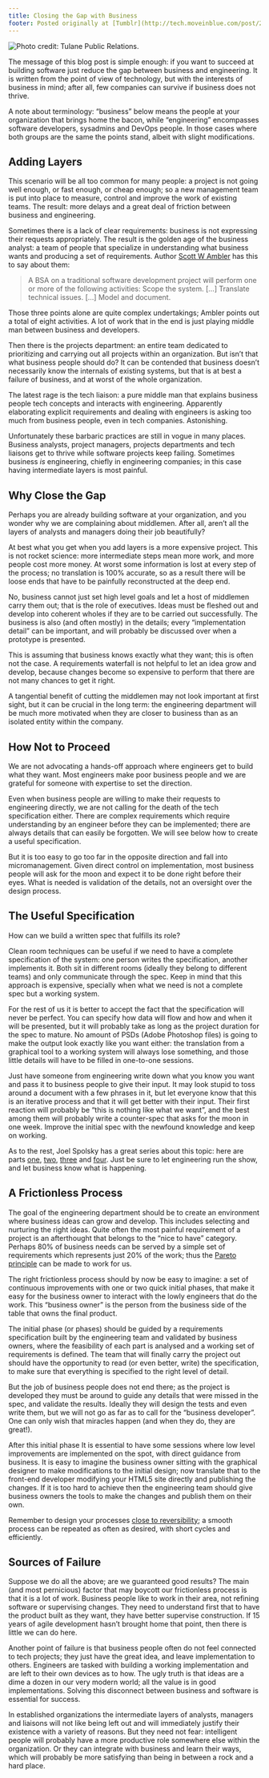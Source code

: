 ```yaml
---
title: Closing the Gap with Business
footer: Posted originally at [Tumblr](http://tech.moveinblue.com/post/24014061399/closing-the-gap-with-business) on 2012-05-29.
---
```


![Photo credit: [Tulane Public Relations.](https://www.flickr.com/photos/tulanesally/4307044660/in/photostream/)](pics/closing-the-gap.jpg "Business Class")

The message of this blog post is simple enough: if you want to succeed at building software just reduce the gap between business and engineering. It is written from the point of view of technology, but with the interests of business in mind; after all, few companies can survive if business does not thrive.

A note about terminology: “business” below means the people at your organization that brings home the bacon, while “engineering” encompasses software developers, sysadmins and DevOps people. In those cases where both groups are the same the points stand, albeit with slight modifications.

## Adding Layers

This scenario will be all too common for many people: a project is not going well enough, or fast enough, or cheap enough; so a new management team is put into place to measure, control and improve the work of existing teams. The result: more delays and a great deal of friction between business and engineering.

Sometimes there is a lack of clear requirements: business is not expressing their requests appropriately. The result is the golden age of the business analyst: a team of people that specialize in understanding what business wants and producing a set of requirements. Author [Scott W Ambler](http://www.agilemodeling.com/essays/businessAnalysts.htm) has this to say about them:

> A BSA on a traditional software development project will perform one or more of the following activities: Scope the system. […] Translate technical issues. […] Model and document.

Those three points alone are quite complex undertakings; Ambler points out a total of eight activities. A lot of work that in the end is just playing middle man between business and developers.

Then there is the projects department: an entire team dedicated to prioritizing and carrying out all projects within an organization. But isn’t that what business people should do? It can be contended that business doesn’t necessarily know the internals of existing systems, but that is at best a failure of business, and at worst of the whole organization.

The latest rage is the tech liaison: a pure middle man that explains business people tech concepts and interacts with engineering. Apparently elaborating explicit requirements and dealing with engineers is asking too much from business people, even in tech companies. Astonishing.

Unfortunately these barbaric practices are still in vogue in many places. Business analysts, project managers, projects departments and tech liaisons get to thrive while software projects keep failing. Sometimes business _is_ engineering, chiefly in engineering companies; in this case having intermediate layers is most painful.

## Why Close the Gap

Perhaps you are already building software at your organization, and you wonder why we are complaining about middlemen. After all, aren’t all the layers of analysts and managers doing their job beautifully?

At best what you get when you add layers is a more expensive project. This is not rocket science: more intermediate steps mean more work, and more people cost more money. At worst some information is lost at every step of the process; no translation is 100% accurate, so as a result there will be loose ends that have to be painfully reconstructed at the deep end.

No, business cannot just set high level goals and let a host of middlemen carry them out; that is the role of executives. Ideas must be fleshed out and develop into coherent wholes if they are to be carried out successfully. The business is also (and often mostly) in the details; every “implementation detail” can be important, and will probably be discussed over when a prototype is presented.

This is assuming that business knows exactly what they want; this is often not the case. A requirements waterfall is not helpful to let an idea grow and develop, because changes become so expensive to perform that there are not many chances to get it right.

A tangential benefit of cutting the middlemen may not look important at first sight, but it can be crucial in the long term: the engineering department will be much more motivated when they are closer to business than as an isolated entity within the company.

## How Not to Proceed

We are not advocating a hands-off approach where engineers get to build what they want. Most engineers make poor business people and we are grateful for someone with expertise to set the direction.

Even when business people are willing to make their requests to engineering directly, we are not calling for the death of the tech specification either. There are complex requirements which require understanding by an engineer before they can be implemented; there are always details that can easily be forgotten. We will see below how to create a useful specification.

But it is too easy to go too far in the opposite direction and fall into micromanagement. Given direct control on implementation, most business people will ask for the moon and expect it to be done right before their eyes. What is needed is validation of the details, not an oversight over the design process.

## The Useful Specification

How can we build a written spec that fulfills its role?

Clean room techniques can be useful if we need to have a complete specification of the system: one person writes the specification, another implements it. Both sit in different rooms (ideally they belong to different teams) and only communicate through the spec. Keep in mind that this approach is expensive, specially when what we need is not a complete spec but a working system.

For the rest of us it is better to accept the fact that the specification will never be perfect. You can specify how data will flow and how and when it will be presented, but it will probably take as long as the project duration for the spec to mature. No amount of PSDs (Adobe Photoshop files) is going to make the output look exactly like you want either: the translation from a graphical tool to a working system will always lose something, and those little details will have to be filled in one-to-one sessions.

Just have someone from engineering write down what you know you want and pass it to business people to give their input. It may look stupid to toss around a document with a few phrases in it, but let everyone know that this is an iterative process and that it will get better with their input. Their first reaction will probably be “this is nothing like what we want”, and the best among them will probably write a counter-spec that asks for the moon in one week. Improve the initial spec with the newfound knowledge and keep on working.

As to the rest, Joel Spolsky has a great series about this topic: here are parts [one](http://www.joelonsoftware.com/articles/fog0000000036.html), [two](http://www.joelonsoftware.com/articles/fog0000000035.html), [three](http://www.joelonsoftware.com/articles/fog0000000034.html) and [four](http://www.joelonsoftware.com/articles/fog0000000033.html). Just be sure to let engineering run the show, and let business know what is happening.

## A Frictionless Process

The goal of the engineering department should be to create an environment where business ideas can grow and develop. This includes selecting and nurturing the right ideas. Quite often the most painful requirement of a project is an afterthought that belongs to the “nice to have” category. Perhaps 80% of business needs can be served by a simple set of requirements which represents just 20% of the work; thus the [Pareto principle](http://en.wikipedia.org/wiki/Pareto_principle) can be made to work for us.

The right frictionless process should by now be easy to imagine: a set of continuous improvements with one or two quick initial phases, that make it easy for the business owner to interact with the lowly engineers that do the work. This “business owner” is the person from the business side of the table that owns the final product.

The initial phase (or phases) should be guided by a requirements specification built by the engineering team and validated by business owners, where the feasibility of each part is analysed and a working set of requirements is defined. The team that will finally carry the project out should have the opportunity to read (or even better, write) the specification, to make sure that everything is specified to the right level of detail.

But the job of business people does not end there; as the project is developed they must be around to guide any details that were missed in the spec, and validate the results. Ideally they will design the tests and even write them, but we will not go as far as to call for the “business developer”. One can only wish that miracles happen (and when they do, they are great!).

After this initial phase It is essential to have some sessions where low level improvements are implemented on the spot, with direct guidance from business. It is easy to imagine the business owner sitting with the graphical designer to make modifications to the initial design; now translate that to the front-end developer modifying your HTML5 site directly and publishing the changes. If it is too hard to achieve then the engineering team should give business owners the tools to make the changes and publish them on their own.

Remember to design your processes [close to reversibility](reversible-engineering-part-3); a smooth process can be repeated as often as desired, with short cycles and efficiently.

## Sources of Failure

Suppose we do all the above; are we guaranteed good results? The main (and most pernicious) factor that may boycott our frictionless process is that it is a lot of work. Business people like to work in their area, not refining software or supervising changes. They need to understand first that to have the product built as they want, they have better supervise construction. If 15 years of agile development hasn’t brought home that point, then there is little we can do here.

Another point of failure is that business people often do not feel connected to tech projects; they just have the great idea, and leave implementation to others. Engineers are tasked with building a working implementation and are left to their own devices as to how. The ugly truth is that ideas are a dime a dozen in our very modern world; all the value is in good implementations. Solving this disconnect between business and software is essential for success.

In established organizations the intermediate layers of analysts, managers and liaisons will not like being left out and will immediately justify their existence with a variety of reasons. But they need not fear: intelligent people will probably have a more productive role somewhere else within the organization. Or they can integrate with business and learn their ways, which will probably be more satisfying than being in between a rock and a hard place.

